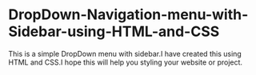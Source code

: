 # DropDown-Navigation-menu-with-Sidebar-using-HTML-and-CSS
This is a simple DropDown menu with sidebar.I have created this using HTML and CSS.I hope this will help you styling your website or project.
